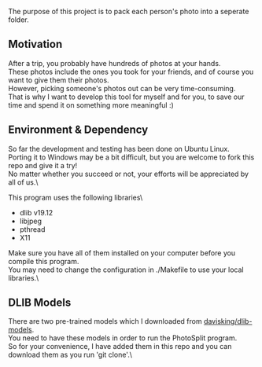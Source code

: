 The purpose of this project is to pack each person's photo into a seperate folder.

## Motivation
After a trip, you probably have hundreds of photos at your hands.\
These photos include the ones you took for your friends, and of course you want to give them their photos.\
However, picking someone's photos out can be very time-consuming.\
That is why I want to develop this tool for myself and for you, to save our time and spend it on something more meaningful :)

## Environment & Dependency
So far the development and testing has been done on Ubuntu Linux.\
Porting it to Windows may be a bit difficult, but you are welcome to fork this repo and give it a try!\
No matter whether you succeed or not, your efforts will be appreciated by all of us.\

This program uses the following libraries\
* dlib    v19.12
* libjpeg
* pthread
* X11

Make sure you have all of them installed on your computer before you compile this program.\
You may need to change the configuration in ./Makefile to use your local libraries.\

## DLIB Models
There are two pre-trained models which I downloaded from [davisking/dlib-models](https://github.com/davisking/dlib-models).\
You need to have these models in order to run the PhotoSplit program.\
So for your convenience, I have added them in this repo and you can download them as you run 'git clone'.\
